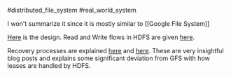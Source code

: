 #distributed_file_system #real_world_system 

I won't summarize it since it is mostly similar to [[Google File System]]

[Here](https://hadoop.apache.org/docs/r1.2.1/hdfs_design.html) is the design.
Read and Write flows in HDFS are given [here](https://knpcode.com/hadoop/hdfs/hdfs-data-flow-file-read-write-hdfs/).

Recovery processes are explained [here](https://blog.cloudera.com/understanding-hdfs-recovery-processes-part-1/) and [here](https://blog.cloudera.com/understanding-hdfs-recovery-processes-part-2/). These are very insightful blog posts and explains some significant deviation from GFS with how leases are handled by HDFS.


